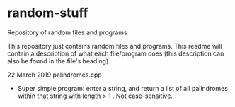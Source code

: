 # random-stuff
Repository of random files and programs

This repository just contains random files and programs. This readme will contain a description of what each file/program does (this description can also be found in the file's heading).

22 March 2019
palindromes.cpp
  - Super simple program: enter a string, and return a list of all palindromes within that string with length > 1 . Not case-sensitive.
